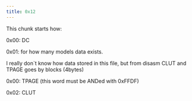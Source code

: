 ```yaml
---
title: 0x12
---
```


This chunk starts how:

0x00: DC

0x01: for how many models data exists.

I really don\`t know how data stored in this file, but from disasm CLUT and TPAGE goes by blocks (4bytes)

0x00: TPAGE (this word must be ANDed with 0xFFDF)

0x02: CLUT
